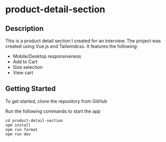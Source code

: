 # product-detail-section
## Description
This is a product detail section I created for an interview. The project was created using Vue.js and Tailwindcss.
It features the following:
- Mobile/Desktop responsiveness
- Add to Cart
- Size selection
- View cart

## Getting Started

To get started, clone the repository from GitHub

Run the following commands to start the app

```
cd product-detail-section
npm install
npm run format
npm run dev
```